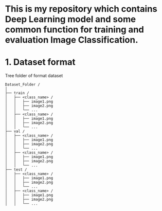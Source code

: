 # This is my repository which contains Deep Learning model and some common function for training and evaluation Image Classification.

# 1. Dataset format
Tree folder of format dataset
```
Dataset_Folder /
│
├── train /
│   ├── <class_name> /
│   │   ├── image1.png
│   │   ├── image2.png
│   │   └── ...
│   ├── <class_name> /
│   │   ├── image1.png
│   │   ├── image2.png
│   │   └── ...
├── val /
│   ├── <class_name> /
│   │   ├── image1.png
│   │   ├── image2.png
│   │   └── ...
│   ├── <class_name> /
│   │   ├── image1.png
│   │   ├── image2.png
│   │   └── ...
├── test /
│   ├── <class_name> /
│   │   ├── image1.png
│   │   ├── image2.png
│   │   └── ...
│   ├── <class_name> /
│   │   ├── image1.png
│   │   ├── image2.png
│   │   └── ...
```